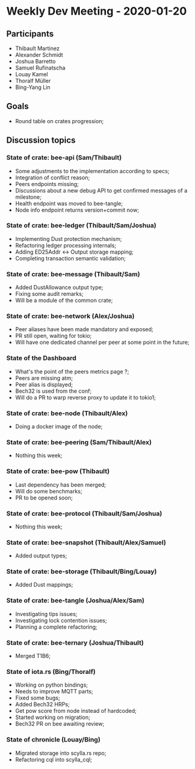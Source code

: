 # Weekly Dev Meeting - 2020-01-20

## Participants

- Thibault Martinez
- Alexander Schmidt
- Joshua Barretto
- Samuel Rufinatscha
- Louay Kamel
- Thoralf Müller
- Bing-Yang Lin

## Goals

- Round table on crates progression;

## Discussion topics

### State of crate: bee-api (Sam/Thibault)

- Some adjustments to the implementation according to specs;
- Integration of conflict reason;
- Peers endpoints missing;
- Discussions about a new debug API to get confirmed messages of a milestone;
- Health endpoint was moved to bee-tangle;
- Node info endpoint returns version+commit now;

### State of crate: bee-ledger (Thibault/Sam/Joshua)

- Implementing Dust protection mechanism;
- Refactoring ledger processing internals;
- Adding ED25Addr <-> Output storage mapping;
- Completing transaction semantic validation;

### State of crate: bee-message (Thibault/Sam)

- Added DustAllowance output type;
- Fixing some audit remarks;
- Will be a module of the common crate;

### State of crate: bee-network (Alex/Joshua)

- Peer aliases have been made mandatory and exposed;
- PR still open, waiting for tokio;
- Will have one dedicated channel per peer at some point in the future;

### State of the Dashboard

- What's the point of the peers metrics page ?;
- Peers are missing atm;
- Peer alias is displayed;
- Bech32 is used from the conf;
- Will do a PR to warp reverse proxy to update it to tokio1;

### State of crate: bee-node (Thibault/Alex)

- Doing a docker image of the node;

### State of crate: bee-peering (Sam/Thibault/Alex)

- Nothing this week;

### State of crate: bee-pow (Thibault)

- Last dependency has been merged;
- Will do some benchmarks;
- PR to be opened soon;

### State of crate: bee-protocol (Thibault/Sam/Joshua)

- Nothing this week;

### State of crate: bee-snapshot (Thibault/Alex/Samuel)

- Added output types;

### State of crate: bee-storage (Thibault/Bing/Louay)

- Added Dust mappings;

### State of crate: bee-tangle (Joshua/Alex/Sam)

- Investigating tips issues;
- Investigating lock contention issues;
- Planning a complete refactoring;

### State of crate: bee-ternary (Joshua/Thibault)

- Merged T1B6;

### State of iota.rs (Bing/Thoralf)

- Working on python bindings;
- Needs to improve MQTT parts;
- Fixed some bugs;
- Added Bech32 HRPs;
- Get pow score from node instead of hardcoded;
- Started working on migration;
- Bech32 PR on bee awaiting review;

### State of chronicle (Louay/Bing)

- Migrated storage into scylla.rs repo;
- Refactoring cql into scylla_cql;
